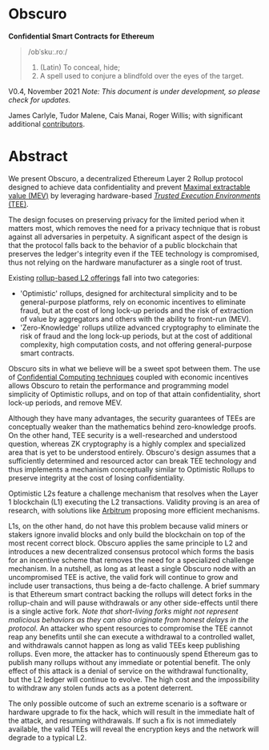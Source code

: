 # Obscuro
**Confidential Smart Contracts for Ethereum**

> /obˈskuː.roː/
> 1. (Latin) To conceal, hide;
> 2. A spell used to conjure a blindfold over the eyes of the target.

V0.4, November 2021 
_Note: This document is under development, so please check for updates._

James Carlyle, Tudor Malene, Cais Manai, Roger Willis; with significant additional [contributors](./appendix#contributors).
# Abstract
We present Obscuro, a decentralized Ethereum Layer 2 Rollup protocol designed to achieve data confidentiality and prevent [Maximal extractable value (MEV)](https://ethereum.org/en/developers/docs/mev/) by leveraging hardware-based [_Trusted Execution Environments_ (TEE)](https://en.wikipedia.org/wiki/Trusted_execution_environment).

The design focuses on preserving privacy for the limited period when it matters most, which removes the need for a privacy technique that is robust against all adversaries in perpetuity.
A significant aspect of the design is that the protocol falls back to the behavior of a public blockchain that preserves the ledger's integrity even if the TEE technology is compromised, thus not relying on the hardware manufacturer as a single root of trust.

Existing [rollup-based L2 offerings](https://ethereum.org/en/developers/docs/scaling/layer-2-rollups/) fall into two categories:
- 'Optimistic' rollups, designed for architectural simplicity and to be general-purpose platforms, rely on economic incentives to eliminate fraud, but at the cost of long lock-up periods and the risk of extraction of value by aggregators and others with the ability to front-run (MEV).
- 'Zero-Knowledge' rollups utilize advanced cryptography to eliminate the risk of fraud and the long lock-up periods, but at the cost of additional complexity, high computation costs, and not offering general-purpose smart contracts.

Obscuro sits in what we believe will be a sweet spot between them. The use of [Confidential Computing techniques](https://www.intel.co.uk/content/www/uk/en/security/confidential-computing.html) coupled with economic incentives allows Obscuro to retain the performance and programming model simplicity of Optimistic rollups, and on top of that attain confidentiality, short lock-up periods, and remove MEV.

Although they have many advantages, the security guarantees of TEEs are conceptually weaker than the mathematics behind zero-knowledge proofs. On the other hand, TEE security is a well-researched and understood question, whereas ZK cryptography is a highly complex and specialized area that is yet to be understood entirely. Obscuro's design assumes that a sufficiently determined and resourced actor can break TEE technology and thus implements a mechanism conceptually similar to Optimistic Rollups to preserve integrity at the cost of losing confidentiality.

Optimistic L2s feature a challenge mechanism that resolves when the Layer 1 blockchain (L1) executing the L2 transactions. Validity proving is an area of research, with solutions like [Arbitrum](https://developer.offchainlabs.com/docs/inside_arbitrum) proposing more efficient mechanisms.

L1s, on the other hand, do not have this problem because valid miners or stakers ignore invalid blocks and only build the blockchain on top of the most recent correct block.
Obscuro applies the same principle to L2 and introduces a new decentralized consensus protocol which forms the basis for an incentive scheme that removes the need for a specialized challenge mechanism.
In a nutshell, as long as at least a single Obscuro node with an uncompromised TEE is active, the valid fork will continue to grow and include user transactions, thus being a de-facto challenge.
A brief summary is that Ethereum smart contract backing the rollups will detect forks in the rollup-chain and will pause withdrawals or any other side-effects until there is a single active fork.
_Note that short-living forks might not represent malicious behaviors as they can also originate from honest delays in the protocol._
An attacker who spent resources to compromise the TEE cannot reap any benefits until she can execute a withdrawal to a controlled wallet, and withdrawals cannot happen as long as valid TEEs keep publishing rollups. Even more, the attacker has to continuously spend Ethereum gas to publish many rollups without any immediate or potential benefit. The only effect of this attack is a denial of service on the withdrawal functionality, but the L2 ledger will continue to evolve. The high cost and the impossibility to withdraw any stolen funds acts as a potent deterrent.

The only possible outcome of such an extreme scenario is a software or hardware upgrade to fix the hack, which will result in the immediate halt of the attack, and resuming withdrawals. If such a fix is not immediately available, the valid TEEs will reveal the encryption keys and the network will degrade to a typical L2. 